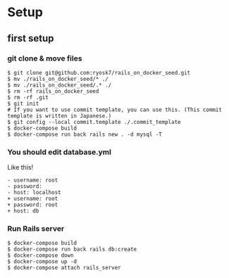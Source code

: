 # Setup
## first setup
### git clone & move files
```
$ git clone git@github.com:ryosk7/rails_on_docker_seed.git
$ mv ./rails_on_docker_seed/* ./
$ mv ./rails_on_docker_seed/.* ./
$ rm -rf rails_on_docker_seed
$ rm -rf .git
$ git init
# If you want to use commit template, you can use this. (This commit template is written in Japanese.)
$ git config --local commit.template ./.commit_template
$ docker-compose build
$ docker-compose run back rails new . -d mysql -T
```
### You should edit database.yml
Like this!
```
- username: root
- password:
- host: localhost
+ username: root
+ password: root
+ host: db
```
### Run Rails server
```
$ docker-compose build
$ docker-compose run back rails db:create
$ docker-compose down
$ docker-compose up -d
$ docker-compose attach rails_server
```
